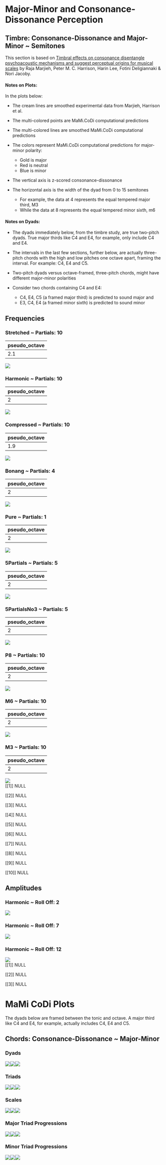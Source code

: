 Major-Minor and Consonance-Dissonance Perception
================

## Timbre: Consonance-Dissonance and Major-Minor ~ Semitones

This section is based on [Timbral effects on consonance disentangle
psychoacoustic mechanisms and suggest perceptual origins for musical
scales](https://www.nature.com/articles/s41467-024-45812-z) by Raja
Marjieh, Peter M. C. Harrison, Harin Lee, Fotini Deligiannaki & Nori
Jacoby.

#### Notes on Plots:

In the plots below:

- The cream lines are smoothed experimental data from Marjieh, Harrison
  et al.

- The multi-colored points are MaMi.CoDi computational predictions

- The multi-colored lines are smoothed MaMi.CoDi computational
  predictions

- The colors represent MaMi.CoDi computational predictions for
  major-minor polarity:

  - Gold is major
  - Red is neutral
  - Blue is minor

- The vertical axis is z-scored consonance-dissonance

- The horizontal axis is the width of the dyad from 0 to 15 semitones

  - For example, the data at 4 represents the equal tempered major
    third, M3
  - While the data at 8 represents the equal tempered minor sixth, m6

#### Notes on Dyads:

- The dyads immediately below, from the timbre study, are true two-pitch
  dyads. True major thirds like C4 and E4, for example, only include C4
  and E4.

- The intervals in the last few sections, further below, are actually
  three-pitch chords with the high and low pitches one octave apart,
  framing the interval. For example: C4, E4 and C5.

- Two-pitch dyads versus octave-framed, three-pitch chords, might have
  different major-minor polarities

- Consider two chords containing C4 and E4:

  - C4, E4, C5 (a framed major third) is predicted to sound major and
  - E3, C4, E4 (a framed minor sixth) is predicted to sound minor

## Frequencies

### Stretched ~ Partials: 10

| pseudo_octave |
|:--------------|
| 2.1           |

![](man/figures/README-unnamed-chunk-4-1.png)<!-- -->

### Harmonic ~ Partials: 10

| pseudo_octave |
|:--------------|
| 2             |

![](man/figures/README-unnamed-chunk-4-2.png)<!-- -->

### Compressed ~ Partials: 10

| pseudo_octave |
|:--------------|
| 1.9           |

![](man/figures/README-unnamed-chunk-4-3.png)<!-- -->

### Bonang ~ Partials: 4

| pseudo_octave |
|:--------------|
| 2             |

![](man/figures/README-unnamed-chunk-4-4.png)<!-- -->

### Pure ~ Partials: 1

| pseudo_octave |
|:--------------|
| 2             |

![](man/figures/README-unnamed-chunk-4-5.png)<!-- -->

### 5Partials ~ Partials: 5

| pseudo_octave |
|:--------------|
| 2             |

![](man/figures/README-unnamed-chunk-4-6.png)<!-- -->

### 5PartialsNo3 ~ Partials: 5

| pseudo_octave |
|:--------------|
| 2             |

![](man/figures/README-unnamed-chunk-4-7.png)<!-- -->

### P8 ~ Partials: 10

| pseudo_octave |
|:--------------|
| 2             |

![](man/figures/README-unnamed-chunk-4-8.png)<!-- -->

### M6 ~ Partials: 10

| pseudo_octave |
|:--------------|
| 2             |

![](man/figures/README-unnamed-chunk-4-9.png)<!-- -->

### M3 ~ Partials: 10

| pseudo_octave |
|:--------------|
| 2             |

![](man/figures/README-unnamed-chunk-4-10.png)<!-- -->  
\[\[1\]\] NULL

\[\[2\]\] NULL

\[\[3\]\] NULL

\[\[4\]\] NULL

\[\[5\]\] NULL

\[\[6\]\] NULL

\[\[7\]\] NULL

\[\[8\]\] NULL

\[\[9\]\] NULL

\[\[10\]\] NULL

## Amplitudes

### Harmonic ~ Roll Off: 2

![](man/figures/README-unnamed-chunk-8-1.png)<!-- -->

### Harmonic ~ Roll Off: 7

![](man/figures/README-unnamed-chunk-8-2.png)<!-- -->

### Harmonic ~ Roll Off: 12

![](man/figures/README-unnamed-chunk-8-3.png)<!-- -->  
\[\[1\]\] NULL

\[\[2\]\] NULL

\[\[3\]\] NULL

# MaMi CoDi Plots

The dyads below are framed between the tonic and octave. A major third
like C4 and E4, for example, actually includes C4, E4 and C5.

## Chords: Consonance-Dissonance ~ Major-Minor

### Dyads

![](man/figures/README-unnamed-chunk-11-1.png)<!-- -->![](man/figures/README-unnamed-chunk-11-2.png)<!-- -->![](man/figures/README-unnamed-chunk-11-3.png)<!-- -->

### Triads

![](man/figures/README-unnamed-chunk-11-4.png)<!-- -->![](man/figures/README-unnamed-chunk-11-5.png)<!-- -->![](man/figures/README-unnamed-chunk-11-6.png)<!-- -->

### Scales

![](man/figures/README-unnamed-chunk-11-7.png)<!-- -->![](man/figures/README-unnamed-chunk-11-8.png)<!-- -->![](man/figures/README-unnamed-chunk-11-9.png)<!-- -->

### Major Triad Progressions

![](man/figures/README-unnamed-chunk-11-10.png)<!-- -->![](man/figures/README-unnamed-chunk-11-11.png)<!-- -->![](man/figures/README-unnamed-chunk-11-12.png)<!-- -->

### Minor Triad Progressions

![](man/figures/README-unnamed-chunk-11-13.png)<!-- -->![](man/figures/README-unnamed-chunk-11-14.png)<!-- -->![](man/figures/README-unnamed-chunk-11-15.png)<!-- -->

